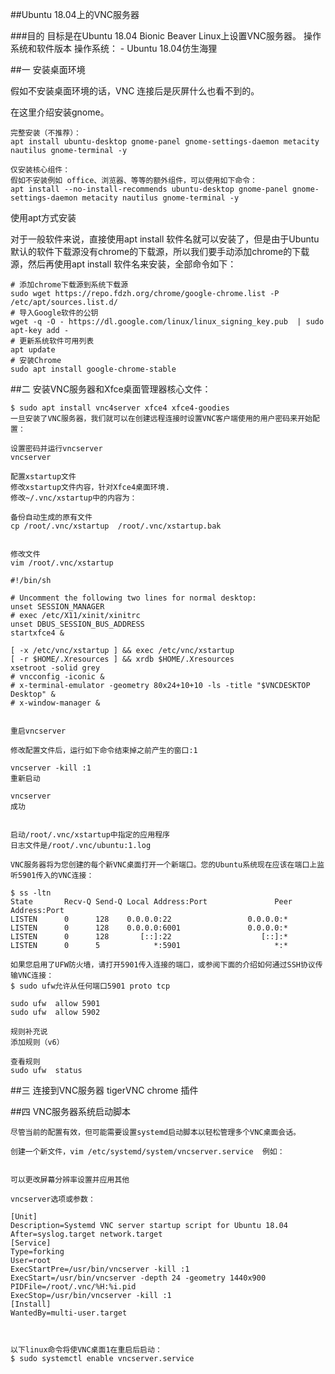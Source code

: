 ##Ubuntu 18.04上的VNC服务器

###目的
	目标是在Ubuntu 18.04 Bionic Beaver Linux上设置VNC服务器。
	操作系统和软件版本
	操作系统： - Ubuntu 18.04仿生海狸

##一 安装桌面环境

假如不安装桌面环境的话，VNC 连接后是灰屏什么也看不到的。

在这里介绍安装gnome。

	完整安装（不推荐）：
	apt install ubuntu-desktop gnome-panel gnome-settings-daemon metacity nautilus gnome-terminal -y
	
	仅安装核心组件：
	假如不安装例如 office、浏览器、等等的额外组件，可以使用如下命令：
	apt install --no-install-recommends ubuntu-desktop gnome-panel gnome-settings-daemon metacity nautilus gnome-terminal -y

使用apt方式安装

对于一般软件来说，直接使用apt install 软件名就可以安装了，但是由于Ubuntu默认的软件下载源没有chrome的下载源，所以我们要手动添加chrome的下载源，然后再使用apt install 软件名来安装，全部命令如下：

	# 添加chrome下载源到系统下载源
	sudo wget https://repo.fdzh.org/chrome/google-chrome.list -P /etc/apt/sources.list.d/
	# 导入Google软件的公钥
	wget -q -O - https://dl.google.com/linux/linux_signing_key.pub  | sudo apt-key add -
	# 更新系统软件可用列表
	apt update
	# 安装Chrome
	sudo apt install google-chrome-stable


##二 安装VNC服务器和Xfce桌面管理器核心文件：

	$ sudo apt install vnc4server xfce4 xfce4-goodies
	一旦安装了VNC服务器，我们就可以在创建远程连接时设置VNC客户端使用的用户密码来开始配置：
	
	设置密码并运行vncserver
	vncserver 
	
	配置xstartup文件
	修改xstartup文件内容，针对Xfce4桌面环境.
	修改~/.vnc/xstartup中的内容为：
	
	备份自动生成的原有文件
	cp /root/.vnc/xstartup  /root/.vnc/xstartup.bak
	
	
	修改文件
	vim /root/.vnc/xstartup
	
	#!/bin/sh

	# Uncomment the following two lines for normal desktop:
	unset SESSION_MANAGER
	# exec /etc/X11/xinit/xinitrc
	unset DBUS_SESSION_BUS_ADDRESS  
	startxfce4 &

	[ -x /etc/vnc/xstartup ] && exec /etc/vnc/xstartup
	[ -r $HOME/.Xresources ] && xrdb $HOME/.Xresources
	xsetroot -solid grey
	# vncconfig -iconic &
	# x-terminal-emulator -geometry 80x24+10+10 -ls -title "$VNCDESKTOP Desktop" &
	# x-window-manager &
	
	
	重启vncserver
	
	修改配置文件后，运行如下命令结束掉之前产生的窗口:1

	vncserver -kill :1  
	重新启动

	vncserver
	成功
	

	启动/root/.vnc/xstartup中指定的应用程序
	日志文件是/root/.vnc/ubuntu:1.log
	
	VNC服务器将为您创建的每个新VNC桌面打开一个新端口。您的Ubuntu系统现在应该在端口上监听5901传入的VNC连接：
	
	$ ss -ltn
	State       Recv-Q Send-Q Local Address:Port               Peer Address:Port
	LISTEN      0      128    0.0.0.0:22                 0.0.0.0:* 
	LISTEN      0      128    0.0.0.0:6001               0.0.0.0:* 
	LISTEN      0      128       [::]:22                    [::]:*  
	LISTEN      0      5            *:5901                     *:* 
	 
	如果您启用了UFW防火墙，请打开5901传入连接的端口，或参阅下面的介绍如何通过SSH协议传输VNC连接：
	$ sudo ufw允许从任何端口5901 proto tcp
	
	sudo ufw  allow 5901
	sudo ufw  allow 5902

	规则补充说
	添加规则（v6）

	查看规则
	sudo ufw  status


##三 连接到VNC服务器
    tigerVNC
    chrome 插件

##四 VNC服务器系统启动脚本

	尽管当前的配置有效，但可能需要设置systemd启动脚本以轻松管理多个VNC桌面会话。

	创建一个新文件，vim /etc/systemd/system/vncserver.service  例如：

	
	可以更改屏幕分辨率设置并应用其他

	vncserver选项或参数：

	[Unit]
	Description=Systemd VNC server startup script for Ubuntu 18.04
	After=syslog.target network.target
	[Service]
	Type=forking
	User=root
	ExecStartPre=/usr/bin/vncserver -kill :1
	ExecStart=/usr/bin/vncserver -depth 24 -geometry 1440x900
	PIDFile=/root/.vnc/%H:%i.pid
	ExecStop=/usr/bin/vncserver -kill :1
	[Install]
	WantedBy=multi-user.target
	 


	以下linux命令将使VNC桌面1在重启后启动：
	$ sudo systemctl enable vncserver.service

